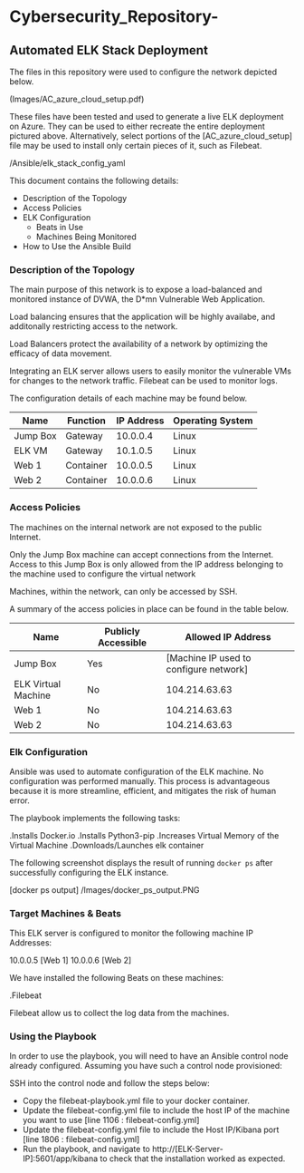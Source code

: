 # Cybersecurity_Repository-

## Automated ELK Stack Deployment

The files in this repository were used to configure the network depicted below.

(Images/AC_azure_cloud_setup.pdf)

These files have been tested and used to generate a live ELK deployment on Azure. They can be used to either recreate the entire deployment pictured above. Alternatively, select portions of the [AC_azure_cloud_setup] file may be used to install only certain pieces of it, such as Filebeat.

  /Ansible/elk_stack_config_yaml

This document contains the following details:
- Description of the Topology
- Access Policies
- ELK Configuration
  - Beats in Use
  - Machines Being Monitored
- How to Use the Ansible Build


### Description of the Topology

The main purpose of this network is to expose a load-balanced and monitored instance of DVWA, the D*mn Vulnerable Web Application.

Load balancing ensures that the application will be highly availabe, and additonally restricting access to the network.

Load Balancers protect the availability of a network by optimizing the efficacy of data movement.


Integrating an ELK server allows users to easily monitor the vulnerable VMs for changes to the network traffic.
Filebeat can be used to monitor logs.

The configuration details of each machine may be found below.

| Name     | Function  | IP Address | Operating System |   
|----------|-----------|------------|------------------|
| Jump Box | Gateway   | 10.0.0.4   | Linux            |
| ELK VM   | Gateway   | 10.1.0.5   | Linux            |
| Web 1    | Container | 10.0.0.5   | Linux            |
| Web 2    | Container | 10.0.0.6   | Linux            |

### Access Policies

The machines on the internal network are not exposed to the public Internet. 

Only the Jump Box machine can accept connections from the Internet. Access to this Jump Box is only allowed from the IP address belonging to the machine used to configure the virtual network

Machines, within the network, can only be accessed by SSH.


A summary of the access policies in place can be found in the table below.

| Name                | Publicly Accessible | Allowed IP Address                     |
|---------------------|---------------------|----------------------------------------|
| Jump Box            | Yes                 | [Machine IP used to configure network] |
| ELK Virtual Machine | No                  | 104.214.63.63                          |
| Web 1               | No                  | 104.214.63.63                          |
| Web 2               | No                  | 104.214.63.63                          |





### Elk Configuration

Ansible was used to automate configuration of the ELK machine. No configuration was performed manually. This process is advantageous because it is more streamline, efficient, and mitigates the risk of human error.

The playbook implements the following tasks:

.Installs Docker.io
.Installs Python3-pip
.Increases Virtual Memory of the Virtual Machine
.Downloads/Launches elk container 

The following screenshot displays the result of running `docker ps` after successfully configuring the ELK instance.

[docker ps output] /Images/docker_ps_output.PNG

### Target Machines & Beats
This ELK server is configured to monitor the following machine IP Addresses:

10.0.0.5 [Web 1]
10.0.0.6 [Web 2]

We have installed the following Beats on these machines:

.Filebeat

Filebeat allow us to collect the log data from the machines.




### Using the Playbook
In order to use the playbook, you will need to have an Ansible control node already configured. Assuming you have such a control node provisioned: 

SSH into the control node and follow the steps below:
- Copy the filebeat-playbook.yml file to your docker container.
- Update the filebeat-config.yml file to include the host IP of the machine you want to use [line 1106 : filebeat-config.yml]
- Update the filebeat-config.yml file to include the Host IP/Kibana port [line 1806 : filebeat-config.yml] 
- Run the playbook, and navigate to http://[ELK-Server-IP]:5601/app/kibana to check that the installation worked as expected.
